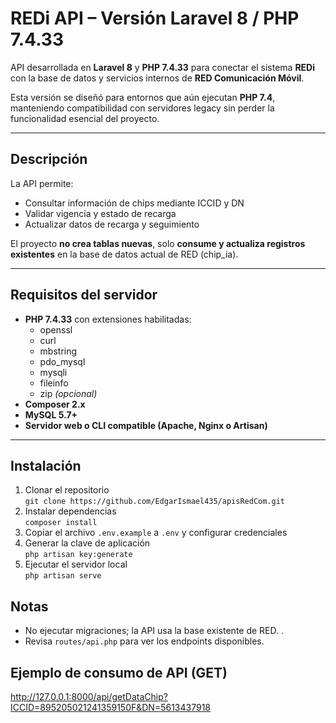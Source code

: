 # REDi API – Versión Laravel 8 / PHP 7.4.33

API desarrollada en **Laravel 8** y **PHP 7.4.33** para conectar el sistema **REDi** con la base de datos y servicios internos de **RED Comunicación Móvil**.

Esta versión se diseñó para entornos que aún ejecutan **PHP 7.4**, manteniendo compatibilidad con servidores legacy sin perder la funcionalidad esencial del proyecto.

---

## Descripción

La API permite:
- Consultar información de chips mediante ICCID y DN  
- Validar vigencia y estado de recarga  
- Actualizar datos de recarga y seguimiento

El proyecto **no crea tablas nuevas**, solo **consume y actualiza registros existentes** en la base de datos actual de RED (chip_ia).

---

## Requisitos del servidor

- **PHP 7.4.33** con extensiones habilitadas:
  - openssl  
  - curl  
  - mbstring  
  - pdo_mysql  
  - mysqli  
  - fileinfo  
  - zip *(opcional)*
- **Composer 2.x**
- **MySQL 5.7+**
- **Servidor web o CLI compatible (Apache, Nginx o Artisan)**

---

## Instalación
1. Clonar el repositorio  
   `git clone https://github.com/EdgarIsmael435/apisRedCom.git`
2. Instalar dependencias  
   `composer install`
3. Copiar el archivo `.env.example` a `.env` y configurar credenciales
4. Generar la clave de aplicación  
   `php artisan key:generate`
5. Ejecutar el servidor local  
   `php artisan serve`


## Notas
- No ejecutar migraciones; la API usa la base existente de RED.  .  
- Revisa `routes/api.php` para ver los endpoints disponibles.

## Ejemplo de consumo de API (GET)
http://127.0.0.1:8000/api/getDataChip?ICCID=895205021241359150F&DN=5613437918
